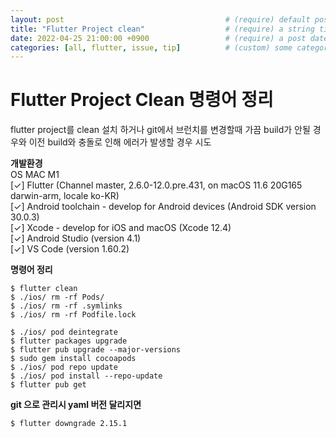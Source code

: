```yaml
---
layout: post                                    # (require) default post layout  
title: "Flutter Project clean"                  # (require) a string title  
date: 2022-04-25 21:00:00 +0900                 # (require) a post date  
categories: [all, flutter, issue, tip]          # (custom) some categories, but makesure these categories already exists inside path of `category/`  
---
```


# Flutter Project Clean 명령어 정리
flutter project를 clean 설치 하거나 git에서 브런치를 변경할때 가끔 build가 안될 경우와 이전 build와 충돌로 인해 에러가 발생할 경우 시도

**개발환경**  
OS MAC M1  
[✓] Flutter (Channel master, 2.6.0-12.0.pre.431, on macOS 11.6 20G165 darwin-arm, locale ko-KR)  
[✓] Android toolchain - develop for Android devices (Android SDK version 30.0.3)  
[✓] Xcode - develop for iOS and macOS (Xcode 12.4)  
[✓] Android Studio (version 4.1)  
[✓] VS Code (version 1.60.2)  


**명령어 정리**
```
$ flutter clean
$ ./ios/ rm -rf Pods/  
$ ./ios/ rm -rf .symlinks  
$ ./ios/ rm -rf Podfile.lock  

$ ./ios/ pod deintegrate  
$ flutter packages upgrade  
$ flutter pub upgrade --major-versions  
$ sudo gem install cocoapods  
$ ./ios/ pod repo update       
$ ./ios/ pod install --repo-update
$ flutter pub get  
``` 

**git 으로 관리시 yaml 버전 달리지면**
```
$ flutter downgrade 2.15.1
```